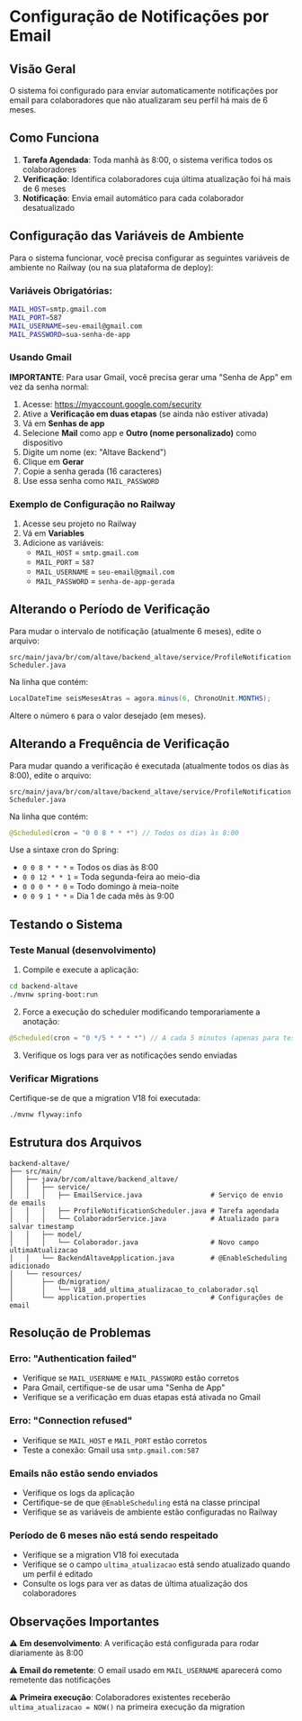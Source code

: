 # Configuração de Notificações por Email

## Visão Geral

O sistema foi configurado para enviar automaticamente notificações por email para colaboradores que não atualizaram seu perfil há mais de 6 meses.

## Como Funciona

1. **Tarefa Agendada**: Toda manhã às 8:00, o sistema verifica todos os colaboradores
2. **Verificação**: Identifica colaboradores cuja última atualização foi há mais de 6 meses
3. **Notificação**: Envia email automático para cada colaborador desatualizado

## Configuração das Variáveis de Ambiente

Para o sistema funcionar, você precisa configurar as seguintes variáveis de ambiente no Railway (ou na sua plataforma de deploy):

### Variáveis Obrigatórias:

```bash
MAIL_HOST=smtp.gmail.com
MAIL_PORT=587
MAIL_USERNAME=seu-email@gmail.com
MAIL_PASSWORD=sua-senha-de-app
```

### Usando Gmail

**IMPORTANTE**: Para usar Gmail, você precisa gerar uma "Senha de App" em vez da senha normal:

1. Acesse: https://myaccount.google.com/security
2. Ative a **Verificação em duas etapas** (se ainda não estiver ativada)
3. Vá em **Senhas de app**
4. Selecione **Mail** como app e **Outro (nome personalizado)** como dispositivo
5. Digite um nome (ex: "Altave Backend")
6. Clique em **Gerar**
7. Copie a senha gerada (16 caracteres)
8. Use essa senha como `MAIL_PASSWORD`

### Exemplo de Configuração no Railway

1. Acesse seu projeto no Railway
2. Vá em **Variables**
3. Adicione as variáveis:
   - `MAIL_HOST` = `smtp.gmail.com`
   - `MAIL_PORT` = `587`
   - `MAIL_USERNAME` = `seu-email@gmail.com`
   - `MAIL_PASSWORD` = `senha-de-app-gerada`

## Alterando o Período de Verificação

Para mudar o intervalo de notificação (atualmente 6 meses), edite o arquivo:

`src/main/java/br/com/altave/backend_altave/service/ProfileNotificationScheduler.java`

Na linha que contém:
```java
LocalDateTime seisMesesAtras = agora.minus(6, ChronoUnit.MONTHS);
```

Altere o número `6` para o valor desejado (em meses).

## Alterando a Frequência de Verificação

Para mudar quando a verificação é executada (atualmente todos os dias às 8:00), edite o arquivo:

`src/main/java/br/com/altave/backend_altave/service/ProfileNotificationScheduler.java`

Na linha que contém:
```java
@Scheduled(cron = "0 0 8 * * *") // Todos os dias às 8:00
```

Use a sintaxe cron do Spring:
- `0 0 8 * * *` = Todos os dias às 8:00
- `0 0 12 * * 1` = Toda segunda-feira ao meio-dia
- `0 0 0 * * 0` = Todo domingo à meia-noite
- `0 0 9 1 * *` = Dia 1 de cada mês às 9:00

## Testando o Sistema

### Teste Manual (desenvolvimento)

1. Compile e execute a aplicação:
```bash
cd backend-altave
./mvnw spring-boot:run
```

2. Force a execução do scheduler modificando temporariamente a anotação:
```java
@Scheduled(cron = "0 */5 * * * *") // A cada 5 minutos (apenas para teste)
```

3. Verifique os logs para ver as notificações sendo enviadas

### Verificar Migrations

Certifique-se de que a migration V18 foi executada:
```bash
./mvnw flyway:info
```

## Estrutura dos Arquivos

```
backend-altave/
├── src/main/
│   ├── java/br/com/altave/backend_altave/
│   │   ├── service/
│   │   │   ├── EmailService.java                 # Serviço de envio de emails
│   │   │   ├── ProfileNotificationScheduler.java # Tarefa agendada
│   │   │   └── ColaboradorService.java           # Atualizado para salvar timestamp
│   │   ├── model/
│   │   │   └── Colaborador.java                  # Novo campo ultimaAtualizacao
│   │   └── BackendAltaveApplication.java         # @EnableScheduling adicionado
│   └── resources/
│       ├── db/migration/
│       │   └── V18__add_ultima_atualizacao_to_colaborador.sql
│       └── application.properties                # Configurações de email
```

## Resolução de Problemas

### Erro: "Authentication failed"

- Verifique se `MAIL_USERNAME` e `MAIL_PASSWORD` estão corretos
- Para Gmail, certifique-se de usar uma "Senha de App"
- Verifique se a verificação em duas etapas está ativada no Gmail

### Erro: "Connection refused"

- Verifique se `MAIL_HOST` e `MAIL_PORT` estão corretos
- Teste a conexão: Gmail usa `smtp.gmail.com:587`

### Emails não estão sendo enviados

- Verifique os logs da aplicação
- Certifique-se de que `@EnableScheduling` está na classe principal
- Verifique se as variáveis de ambiente estão configuradas no Railway

### Período de 6 meses não está sendo respeitado

- Verifique se a migration V18 foi executada
- Verifique se o campo `ultima_atualizacao` está sendo atualizado quando um perfil é editado
- Consulte os logs para ver as datas de última atualização dos colaboradores

## Observações Importantes

⚠️ **Em desenvolvimento**: A verificação está configurada para rodar diariamente às 8:00

⚠️ **Email do remetente**: O email usado em `MAIL_USERNAME` aparecerá como remetente das notificações

⚠️ **Primeira execução**: Colaboradores existentes receberão `ultima_atualizacao = NOW()` na primeira execução da migration

